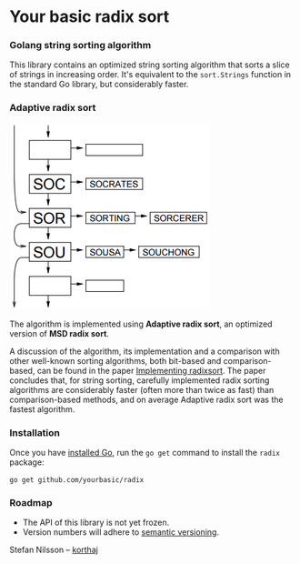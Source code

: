 # Your basic radix sort

### Golang string sorting algorithm

This library contains an optimized string sorting algorithm that sorts
a slice of strings in increasing order.
It's equivalent to the `sort.Strings` function in the standard Go library,
but considerably faster.

### Adaptive radix sort

![Radix sort](res/radix.png)

The algorithm is implemented using **Adaptive radix sort**,
an optimized version of **MSD radix sort**.

A discussion of the algorithm, its implementation and a comparison with other
well-known sorting algorithms, both bit-based and comparison-based,
can be found in the paper [Implementing radixsort][implradix].
The paper concludes that, for string sorting, carefully implemented
radix sorting algorithms are considerably faster (often more than
twice as fast) than comparison-based methods, and on average
Adaptive radix sort was the fastest algorithm.


### Installation

Once you have [installed Go][golang-install], run the `go get` command
to install the `radix` package:

    go get github.com/yourbasic/radix


### Roadmap

* The API of this library is not yet frozen.
* Version numbers will adhere to [semantic versioning][sv].


Stefan Nilsson – [korthaj](https://github.com/korthaj)

[godoc-radix]: https://godoc.org/github.com/yourbasic/radix
[golang-install]: http://golang.org/doc/install.html
[implradix]: https://www.nada.kth.se/~snilsson/publications/Radixsort-implementation/
[sv]: http://semver.org/
